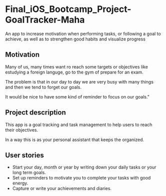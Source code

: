 # Final_iOS_Bootcamp_Project-GoalTracker-Maha
An app to increase motivation when performing tasks, or following a goal to achieve,  as well as to strengthen good habits and visualize progress

## Motivation
Many of us, many times want ro reach some targets or objectives like estudying a foreign languge, go to the gym of prepare for an exam. 

The problem is that in our day to day we are very busy with many things and then we tend to forget our goals.

It would be nice to have some kind of reminder to focus on our goals."


## Project description
This app is a goal tracking and task management to help users to reach their objectives. 

In a way this is as your personal assistant that keeps the organized.


## User stories
   - Start your day, month or year by writing down your daily tasks or your long term goals.
   - Set up reminders to motivate you to complete your tasks with good energy.
   - Capture or write your achievements and diaries.
